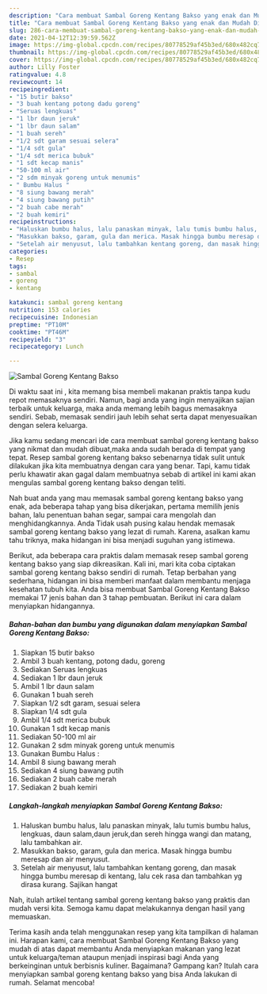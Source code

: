 ```yaml
---
description: "Cara membuat Sambal Goreng Kentang Bakso yang enak dan Mudah Dibuat"
title: "Cara membuat Sambal Goreng Kentang Bakso yang enak dan Mudah Dibuat"
slug: 286-cara-membuat-sambal-goreng-kentang-bakso-yang-enak-dan-mudah-dibuat
date: 2021-04-12T12:39:59.562Z
image: https://img-global.cpcdn.com/recipes/80778529af45b3ed/680x482cq70/sambal-goreng-kentang-bakso-foto-resep-utama.jpg
thumbnail: https://img-global.cpcdn.com/recipes/80778529af45b3ed/680x482cq70/sambal-goreng-kentang-bakso-foto-resep-utama.jpg
cover: https://img-global.cpcdn.com/recipes/80778529af45b3ed/680x482cq70/sambal-goreng-kentang-bakso-foto-resep-utama.jpg
author: Lilly Foster
ratingvalue: 4.8
reviewcount: 14
recipeingredient:
- "15 butir bakso"
- "3 buah kentang potong dadu goreng"
- "Seruas lengkuas"
- "1 lbr daun jeruk"
- "1 lbr daun salam"
- "1 buah sereh"
- "1/2 sdt garam sesuai selera"
- "1/4 sdt gula"
- "1/4 sdt merica bubuk"
- "1 sdt kecap manis"
- "50-100 ml air"
- "2 sdm minyak goreng untuk menumis"
- " Bumbu Halus "
- "8 siung bawang merah"
- "4 siung bawang putih"
- "2 buah cabe merah"
- "2 buah kemiri"
recipeinstructions:
- "Haluskan bumbu halus, lalu panaskan minyak, lalu tumis bumbu halus, lengkuas, daun salam,daun jeruk,dan sereh hingga wangi dan matang, lalu tambahkan air."
- "Masukkan bakso, garam, gula dan merica. Masak hingga bumbu meresap dan air menyusut."
- "Setelah air menyusut, lalu tambahkan kentang goreng, dan masak hingga bumbu meresap di kentang, lalu cek rasa dan tambahkan yg dirasa kurang. Sajikan hangat"
categories:
- Resep
tags:
- sambal
- goreng
- kentang

katakunci: sambal goreng kentang 
nutrition: 153 calories
recipecuisine: Indonesian
preptime: "PT10M"
cooktime: "PT46M"
recipeyield: "3"
recipecategory: Lunch

---
```



![Sambal Goreng Kentang Bakso](https://img-global.cpcdn.com/recipes/80778529af45b3ed/680x482cq70/sambal-goreng-kentang-bakso-foto-resep-utama.jpg)

Di waktu  saat ini , kita memang bisa membeli makanan praktis tanpa kudu repot memasaknya sendiri. Namun, bagi anda yang ingin menyajikan sajian terbaik untuk keluarga, maka anda memang lebih bagus memasaknya sendiri. Sebab, memasak sendiri jauh lebih sehat serta dapat menyesuaikan dengan selera keluarga.

Jika kamu sedang mencari ide cara membuat sambal goreng kentang bakso yang nikmat dan mudah dibuat,maka anda sudah berada di tempat yang tepat. Resep sambal goreng kentang bakso  sebenarnya tidak sulit untuk dilakukan jika kita membuatnya dengan cara yang benar. Tapi, kamu tidak perlu khawatir akan gagal dalam membuatnya 
sebab di artikel ini kami akan mengulas sambal goreng kentang bakso dengan teliti.  



Nah buat anda yang mau memasak sambal goreng kentang bakso yang enak, ada beberapa tahap yang bisa dikerjakan, pertama memilih jenis bahan, lalu penentuan bahan segar, sampai cara mengolah dan menghidangkannya. Anda Tidak usah pusing kalau hendak memasak sambal goreng kentang bakso yang lezat di rumah. Karena, asalkan kamu  tahu triknya, maka hidangan ini bisa menjadi suguhan yang istimewa.

Berikut, ada beberapa cara praktis  dalam memasak resep sambal goreng kentang bakso yang siap dikreasikan. Kali ini, mari kita coba ciptakan sambal goreng kentang bakso sendiri di rumah. Tetap berbahan yang sederhana, hidangan ini bisa memberi manfaat dalam membantu menjaga kesehatan tubuh kita. Anda bisa membuat Sambal Goreng Kentang Bakso memakai 17 jenis bahan dan 3 tahap pembuatan. Berikut ini cara dalam menyiapkan hidangannya.

<!--inarticleads1-->

##### Bahan-bahan dan bumbu yang digunakan dalam menyiapkan Sambal Goreng Kentang Bakso:

1. Siapkan 15 butir bakso
1. Ambil 3 buah kentang, potong dadu, goreng
1. Sediakan Seruas lengkuas
1. Sediakan 1 lbr daun jeruk
1. Ambil 1 lbr daun salam
1. Gunakan 1 buah sereh
1. Siapkan 1/2 sdt garam, sesuai selera
1. Siapkan 1/4 sdt gula
1. Ambil 1/4 sdt merica bubuk
1. Gunakan 1 sdt kecap manis
1. Sediakan 50-100 ml air
1. Gunakan 2 sdm minyak goreng untuk menumis
1. Gunakan  Bumbu Halus :
1. Ambil 8 siung bawang merah
1. Sediakan 4 siung bawang putih
1. Sediakan 2 buah cabe merah
1. Sediakan 2 buah kemiri




<!--inarticleads2-->

##### Langkah-langkah menyiapkan Sambal Goreng Kentang Bakso:

1. Haluskan bumbu halus, lalu panaskan minyak, lalu tumis bumbu halus, lengkuas, daun salam,daun jeruk,dan sereh hingga wangi dan matang, lalu tambahkan air.
1. Masukkan bakso, garam, gula dan merica. Masak hingga bumbu meresap dan air menyusut.
1. Setelah air menyusut, lalu tambahkan kentang goreng, dan masak hingga bumbu meresap di kentang, lalu cek rasa dan tambahkan yg dirasa kurang. Sajikan hangat




Nah, itulah artikel tentang  sambal goreng kentang bakso  yang praktis dan mudah versi kita. Semoga kamu dapat melakukannya dengan hasil yang memuaskan. 

Terima kasih anda telah menggunakan resep yang kita tampilkan di halaman ini. Harapan kami, cara membuat  Sambal Goreng Kentang Bakso yang mudah di atas dapat membantu Anda menyiapkan makanan yang lezat untuk keluarga/teman ataupun menjadi inspirasi bagi Anda yang berkeinginan untuk berbisnis kuliner. Bagaimana? Gampang kan? Itulah cara menyiapkan sambal goreng kentang bakso yang bisa Anda lakukan di rumah. Selamat mencoba!

